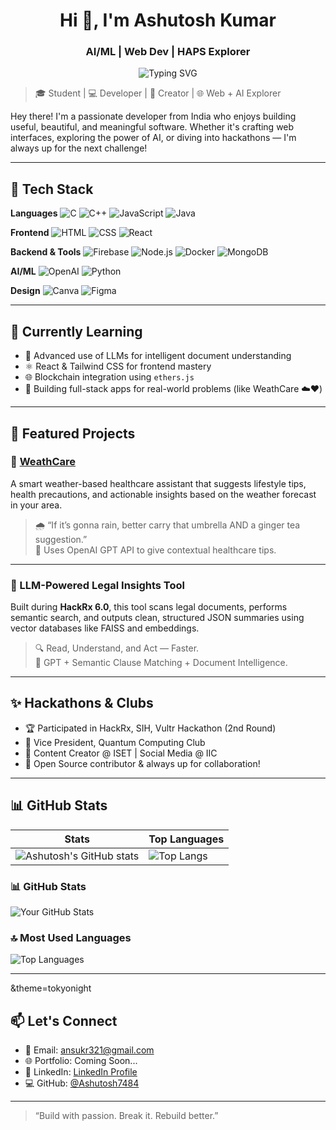 <h1 align="center">Hi 👋, I'm Ashutosh Kumar</h1>
<h3 align="center">AI/ML | Web Dev | HAPS Explorer</h3>

<p align="center">
  <img src="https://readme-typing-svg.demolab.com?font=Fira+Code&size=24&pause=1000&center=true&vCenter=true&width=435&lines=AI+Explorer+%F0%9F%A7%AB;Web+Developer+%F0%9F%92%BB;Tech+Learner+%E2%9C%8C%EF%B8%8F;Hackathon+Lover+%F0%9F%A4%96" alt="Typing SVG" />
</p>

> 🎓 Student | 💻 Developer | 🎨 Creator | 🌐 Web + AI Explorer

Hey there! I'm a passionate developer from India who enjoys building useful, beautiful, and meaningful software. Whether it's crafting web interfaces, exploring the power of AI, or diving into hackathons — I'm always up for the next challenge!

---

## 🚀 Tech Stack

**Languages**
![C](https://img.shields.io/badge/C-%2300599C.svg?style=flat&logo=c&logoColor=white)
![C++](https://img.shields.io/badge/C%2B%2B-%2300599C.svg?style=flat&logo=c%2B%2B&logoColor=white)
![JavaScript](https://img.shields.io/badge/JavaScript-%23323330.svg?style=flat&logo=javascript&logoColor=%23F7DF1E)
![Java](https://img.shields.io/badge/Java-%23ED8B00.svg?style=flat&logo=openjdk&logoColor=white)

**Frontend**
![HTML](https://img.shields.io/badge/HTML5-E34F26?style=flat&logo=html5&logoColor=white)
![CSS](https://img.shields.io/badge/CSS3-1572B6?style=flat&logo=css3&logoColor=white)
![React](https://img.shields.io/badge/React-%2320232a.svg?style=flat&logo=react&logoColor=%2361DAFB)

**Backend & Tools**
![Firebase](https://img.shields.io/badge/Firebase-ffca28?style=flat&logo=firebase&logoColor=black)
![Node.js](https://img.shields.io/badge/Node.js-339933?style=flat&logo=nodedotjs&logoColor=white)
![Docker](https://img.shields.io/badge/Docker-2496ED?style=flat&logo=docker&logoColor=white)
![MongoDB](https://img.shields.io/badge/MongoDB-4EA94B?style=flat&logo=mongodb&logoColor=white)

**AI/ML**
![OpenAI](https://img.shields.io/badge/OpenAI-412991?style=flat&logo=openai&logoColor=white)
![Python](https://img.shields.io/badge/Python-3776AB?style=flat&logo=python&logoColor=white)

**Design**
![Canva](https://img.shields.io/badge/Canva-%2300C4CC.svg?style=flat&logo=Canva&logoColor=white)
![Figma](https://img.shields.io/badge/Figma-%23F24E1E.svg?style=flat&logo=Figma&logoColor=white)

---

## 🧠 Currently Learning

- 🤖 Advanced use of LLMs for intelligent document understanding
- ⚛️ React & Tailwind CSS for frontend mastery
- 🌐 Blockchain integration using `ethers.js`
- 📱 Building full-stack apps for real-world problems (like WeathCare ☁️❤️)

---

## 📌 Featured Projects

### 🔹 [WeathCare](https://github.com/Ashutosh7484/WeathCare)
A smart weather-based healthcare assistant that suggests lifestyle tips, health precautions, and actionable insights based on the weather forecast in your area.

> 🌧️ “If it’s gonna rain, better carry that umbrella AND a ginger tea suggestion.”  
> 💬 Uses OpenAI GPT API to give contextual healthcare tips.

---

### 🔹 LLM-Powered Legal Insights Tool
Built during **HackRx 6.0**, this tool scans legal documents, performs semantic search, and outputs clean, structured JSON summaries using vector databases like FAISS and embeddings.

> 🔍 Read, Understand, and Act — Faster.  
> 🧠 GPT + Semantic Clause Matching + Document Intelligence.

---

## ✨ Hackathons & Clubs

- 🏆 Participated in HackRx, SIH, Vultr Hackathon (2nd Round)
- 🤖 Vice President, Quantum Computing Club
- 🧠 Content Creator @ ISET | Social Media @ IIC
- 🚀 Open Source contributor & always up for collaboration!

---

## 📊 GitHub Stats

| Stats | Top Languages |
|-------|---------------|
| ![Ashutosh's GitHub stats](https://github-readme-stats.vercel.app/api?username=Ashutosh7484&show_icons=true&theme=tokyonight) | ![Top Langs](https://github-readme-stats.vercel.app/api/top-langs/?username=Ashutosh7484&layout=compact&theme=tokyonight) |
### 📊 GitHub Stats
![Your GitHub Stats](https://github-readme-stats.vercel.app/api?username=ashutosh7484&show_icons=true&theme=radical)

### 🔝 Most Used Languages
![Top Languages](https://github-readme-stats.vercel.app/api/top-langs/?username=ashutosh7484&layout=compact&theme=radical)

---
&theme=tokyonight

## 📫 Let's Connect

- 📧 Email: [ansukr321@gmail.com](mailto:ansukr321@gmail.com)
- 🌐 Portfolio: Coming Soon...
- 💼 LinkedIn: [LinkedIn Profile]([https://www.linkedin.com/in/ashutosh360](https://www.linkedin.com/in/ashutosh-kumar-083860291/))
- 💻 GitHub: [@Ashutosh7484](https://github.com/Ashutosh7484)

---

> “Build with passion. Break it. Rebuild better.”

